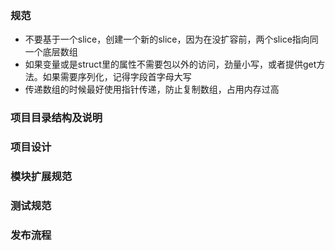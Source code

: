 ### 规范
* 不要基于一个slice，创建一个新的slice，因为在没扩容前，两个slice指向同一个底层数组
* 如果变量或是struct里的属性不需要包以外的访问，劲量小写，或者提供get方法。如果需要序列化，记得字段首字母大写
* 传递数组的时候最好使用指针传递，防止复制数组，占用内存过高
### 项目目录结构及说明

### 项目设计

### 模块扩展规范

### 测试规范

### 发布流程